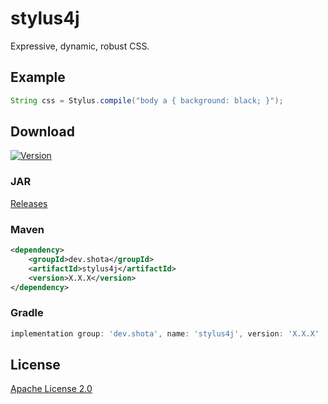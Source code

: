 # stylus4j

Expressive, dynamic, robust CSS.

## Example

```java
String css = Stylus.compile("body a { background: black; }");
```

## Download

[![Version](https://img.shields.io/github/v/release/PryosCode/stylus4j?label=Version)](https://github.com/PryosCode/stylus4j/tags)

### JAR

[Releases](https://github.com/PryosCode/stylus4j/releases)

### Maven

```xml
<dependency>
    <groupId>dev.shota</groupId>
    <artifactId>stylus4j</artifactId>
    <version>X.X.X</version>
</dependency>
```

### Gradle

```groovy
implementation group: 'dev.shota', name: 'stylus4j', version: 'X.X.X'
```

## License

[Apache License 2.0](https://github.com/PryosCode/stylus4j/blob/master/LICENSE)